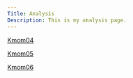 ```yaml
---
Title: Analysis
Description: This is my analysis page.
---
```


[Kmom04](analysis/01_colors)

[Kmom05](analysis/02_load)

[Kmom06](analysis/03_design_principles)